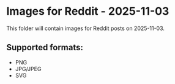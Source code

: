 # Images for Reddit - 2025-11-03

This folder will contain images for Reddit posts on 2025-11-03.

## Supported formats:
- PNG
- JPG/JPEG
- SVG
